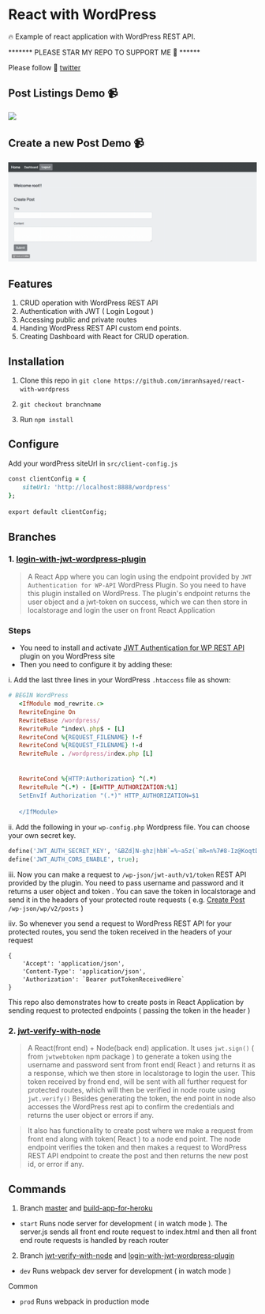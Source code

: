 # React with WordPress

:fire: Example of react application with WordPress REST API.

******* PLEASE STAR MY REPO TO SUPPORT ME 🙏 ******

Please follow 🙏
[twitter](https://twitter.com/imranhsayed)

## Post Listings Demo :video_camera:

![](render-posts.gif)

## Create a new Post Demo :video_camera:

![](create-post.gif)

## Features

1. CRUD operation with WordPress REST API
2. Authentication with JWT ( Login Logout )
3. Accessing public and private routes 
4. Handing WordPress REST API custom end points.
5. Creating Dashboard with React for CRUD operation.

## Installation

1. Clone this repo in `git clone https://github.com/imranhsayed/react-with-wordpress`

2. `git checkout branchname`

3. Run `npm install`

## Configure

Add your wordPress siteUrl in `src/client-config.js`

```ruby
const clientConfig = {
	siteUrl: 'http://localhost:8888/wordpress'
};

export default clientConfig;
``` 

## Branches

### 1. [login-with-jwt-wordpress-plugin](https://github.com/imranhsayed/react-with-wordpress/tree/login-with-jwt-wordpress-plugin)

> A React App where you can login using the endpoint provided by `JWT Authentication for WP-API` WordPress Plugin.
So you need to have this plugin installed on WordPress. The plugin's endpoint returns the user object and a jwt-token on success,
which we can then store in localstorage and login the user on front React Application

### Steps
* You need to install and activate [JWT Authentication for WP REST API](https://wordpress.org/plugins/jwt-authentication-for-wp-rest-api/) plugin on you WordPress site
* Then you need to configure it by adding these:

i. Add the last three lines in your WordPress `.htaccess` file as shown:
```ruby
# BEGIN WordPress
   <IfModule mod_rewrite.c>
   RewriteEngine On
   RewriteBase /wordpress/
   RewriteRule ^index\.php$ - [L]
   RewriteCond %{REQUEST_FILENAME} !-f
   RewriteCond %{REQUEST_FILENAME} !-d
   RewriteRule . /wordpress/index.php [L]
   
   
   RewriteCond %{HTTP:Authorization} ^(.*)
   RewriteRule ^(.*) - [E=HTTP_AUTHORIZATION:%1]
   SetEnvIf Authorization "(.*)" HTTP_AUTHORIZATION=$1
   
   </IfModule>
```
ii. Add the following in your `wp-config.php` Wordpress file. You can choose your own secret key.

```ruby
define('JWT_AUTH_SECRET_KEY', '&BZd]N-ghz|hbH`=%~a5z(`mR=n%7#8-Iz@KoqtDhQ6(8h$og%-IbI#>N*T`s9Dg');
define('JWT_AUTH_CORS_ENABLE', true);
```

iii. Now you can make a request to `/wp-json/jwt-auth/v1/token` REST API provided by the plugin. You need to pass 
username and password and it returns a user object and token . You can save the token in localstorage and send it in the headers
of your protected route requests ( e.g. [Create Post](https://developer.wordpress.org/rest-api/reference/posts/#create-a-post) `/wp-json/wp/v2/posts` ) 

iiv. So whenever you send a request to WordPress REST API for your protected routes, you send the token received in the headers of
your request
```
{
	'Accept': 'application/json',
	'Content-Type': 'application/json',
	'Authorization': `Bearer putTokenReceivedHere`
}

```

This repo also demonstrates how to create posts in React Application by sending request to protected endpoints ( passing the token in the header )

### 2. [jwt-verify-with-node](https://github.com/imranhsayed/react-with-wordpress/tree/jwt-verify-with-node)  

> A React(front end) + Node(back end) application. It uses `jwt.sign()` ( from `jwtwebtoken` npm package ) to generate a token using the username and password
sent from front end( React ) and returns it as a response, which we then store in localstorage to login the user.
This token received by frond end, will be sent with all further request for protected routes, which will then be verified in node route
using `jwt.verify()`
Besides generating the token, the end point in node also accesses the WordPress rest api to confirm the credentials and returns the user object
or errors if any.

> It also has functionality to create post where we make a request from front end along with token( React ) to a node end point.
The node endpoint verifies the token and then makes a request to WordPress REST API endpoint to create the post and then returns the
new post id, or error if any.  

## Commands

1. Branch [master](https://github.com/imranhsayed/react-with-wordpress) and [build-app-for-heroku](https://github.com/imranhsayed/react-with-wordpress/tree/build-app-for-heroku)
- `start` Runs node server for development ( in watch mode ). The server.js sends all front end route request to index.html and then all front end route requests is handled by reach router

2. Branch [jwt-verify-with-node](https://github.com/imranhsayed/react-with-wordpress/tree/jwt-verify-with-node) and
[login-with-jwt-wordpress-plugin](https://github.com/imranhsayed/react-with-wordpress/tree/login-with-jwt-wordpress-plugin)

- `dev` Runs webpack dev server for development ( in watch mode )

Common
- `prod` Runs webpack in production mode

